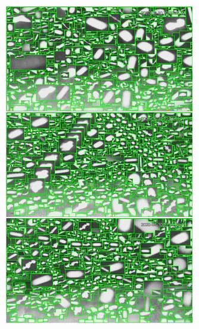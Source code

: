 ![20200630-222527-225532](in/20200630/20200630-222527-225532_0_.jpg)
![20200630-225537-232542](in/20200630/20200630-225537-232542_0_.jpg)
![20200630-232547-235552](in/20200630/20200630-232547-235552_0_.jpg)
